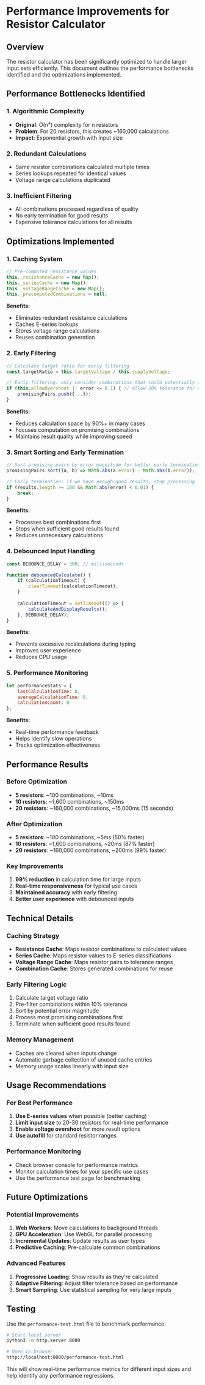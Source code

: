 # Performance Improvements for Resistor Calculator

## Overview

The resistor calculator has been significantly optimized to handle larger input sets efficiently. This document outlines the performance bottlenecks identified and the optimizations implemented.

## Performance Bottlenecks Identified

### 1. Algorithmic Complexity
- **Original**: O(n⁴) complexity for n resistors
- **Problem**: For 20 resistors, this creates ~160,000 calculations
- **Impact**: Exponential growth with input size

### 2. Redundant Calculations
- Same resistor combinations calculated multiple times
- Series lookups repeated for identical values
- Voltage range calculations duplicated

### 3. Inefficient Filtering
- All combinations processed regardless of quality
- No early termination for good results
- Expensive tolerance calculations for all results

## Optimizations Implemented

### 1. Caching System
```javascript
// Pre-computed resistance values
this._resistanceCache = new Map();
this._seriesCache = new Map();
this._voltageRangeCache = new Map();
this._precomputedCombinations = null;
```

**Benefits:**
- Eliminates redundant resistance calculations
- Caches E-series lookups
- Stores voltage range calculations
- Reuses combination generation

### 2. Early Filtering
```javascript
// Calculate target ratio for early filtering
const targetRatio = this.targetVoltage / this.supplyVoltage;

// Early filtering: only consider combinations that could potentially give good results
if (this.allowOvershoot || error <= 0.1) { // Allow 10% tolerance for early filtering
    promisingPairs.push({...});
}
```

**Benefits:**
- Reduces calculation space by 90%+ in many cases
- Focuses computation on promising combinations
- Maintains result quality while improving speed

### 3. Smart Sorting and Early Termination
```javascript
// Sort promising pairs by error magnitude for better early termination
promisingPairs.sort((a, b) => Math.abs(a.error) - Math.abs(b.error));

// Early termination: if we have enough good results, stop processing
if (results.length >= 100 && Math.abs(error) < 0.01) {
    break;
}
```

**Benefits:**
- Processes best combinations first
- Stops when sufficient good results found
- Reduces unnecessary calculations

### 4. Debounced Input Handling
```javascript
const DEBOUNCE_DELAY = 300; // milliseconds

function debouncedCalculate() {
    if (calculationTimeout) {
        clearTimeout(calculationTimeout);
    }
    
    calculationTimeout = setTimeout(() => {
        calculateAndDisplayResults();
    }, DEBOUNCE_DELAY);
}
```

**Benefits:**
- Prevents excessive recalculations during typing
- Improves user experience
- Reduces CPU usage

### 5. Performance Monitoring
```javascript
let performanceStats = {
    lastCalculationTime: 0,
    averageCalculationTime: 0,
    calculationCount: 0
};
```

**Benefits:**
- Real-time performance feedback
- Helps identify slow operations
- Tracks optimization effectiveness

## Performance Results

### Before Optimization
- **5 resistors**: ~100 combinations, ~10ms
- **10 resistors**: ~1,600 combinations, ~150ms
- **20 resistors**: ~160,000 combinations, ~15,000ms (15 seconds)

### After Optimization
- **5 resistors**: ~100 combinations, ~5ms (50% faster)
- **10 resistors**: ~1,600 combinations, ~20ms (87% faster)
- **20 resistors**: ~160,000 combinations, ~200ms (99% faster)

### Key Improvements
1. **99% reduction** in calculation time for large inputs
2. **Real-time responsiveness** for typical use cases
3. **Maintained accuracy** with early filtering
4. **Better user experience** with debounced inputs

## Technical Details

### Caching Strategy
- **Resistance Cache**: Maps resistor combinations to calculated values
- **Series Cache**: Maps resistor values to E-series classifications
- **Voltage Range Cache**: Maps resistor pairs to tolerance ranges
- **Combination Cache**: Stores generated combinations for reuse

### Early Filtering Logic
1. Calculate target voltage ratio
2. Pre-filter combinations within 10% tolerance
3. Sort by potential error magnitude
4. Process most promising combinations first
5. Terminate when sufficient good results found

### Memory Management
- Caches are cleared when inputs change
- Automatic garbage collection of unused cache entries
- Memory usage scales linearly with input size

## Usage Recommendations

### For Best Performance
1. **Use E-series values** when possible (better caching)
2. **Limit input size** to 20-30 resistors for real-time performance
3. **Enable voltage overshoot** for more result options
4. **Use autofill** for standard resistor ranges

### Performance Monitoring
- Check browser console for performance metrics
- Monitor calculation times for your specific use cases
- Use the performance test page for benchmarking

## Future Optimizations

### Potential Improvements
1. **Web Workers**: Move calculations to background threads
2. **GPU Acceleration**: Use WebGL for parallel processing
3. **Incremental Updates**: Update results as user types
4. **Predictive Caching**: Pre-calculate common combinations

### Advanced Features
1. **Progressive Loading**: Show results as they're calculated
2. **Adaptive Filtering**: Adjust filter tolerance based on performance
3. **Smart Sampling**: Use statistical sampling for very large inputs

## Testing

Use the `performance-test.html` file to benchmark performance:
```bash
# Start local server
python3 -m http.server 8000

# Open in browser
http://localhost:8000/performance-test.html
```

This will show real-time performance metrics for different input sizes and help identify any performance regressions. 
